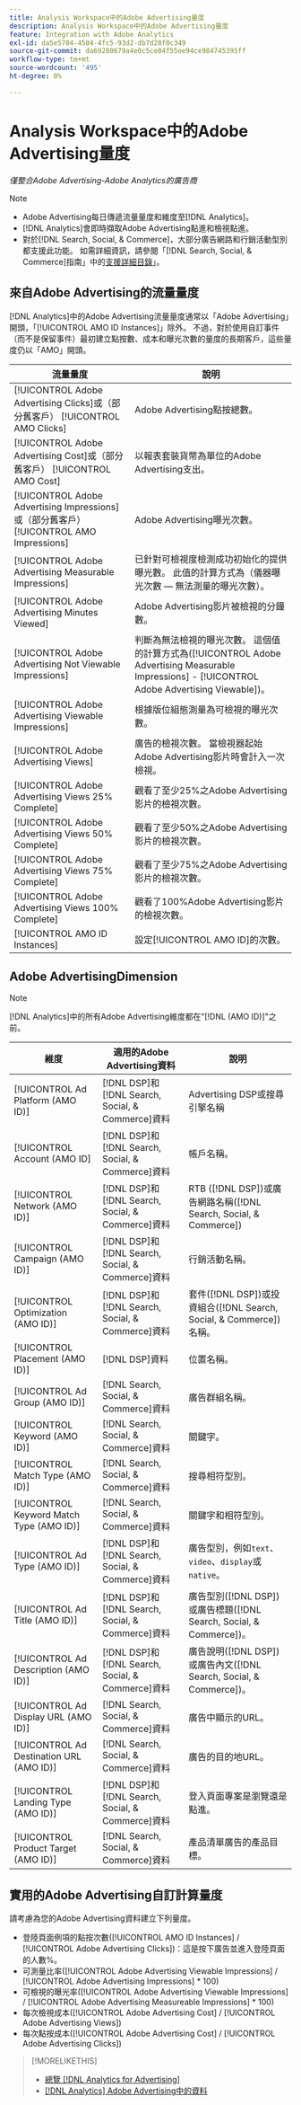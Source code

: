 ```yaml
---
title: Analysis Workspace中的Adobe Advertising量度
description: Analysis Workspace中的Adobe Advertising量度
feature: Integration with Adobe Analytics
exl-id: da5e5704-4504-4fc5-93d2-db7d28f0c349
source-git-commit: da69280679a4e0c5ce04f55ee94ce984745395ff
workflow-type: tm+mt
source-wordcount: '495'
ht-degree: 0%

---
```


# Analysis Workspace中的Adobe Advertising量度

*僅整合Adobe Advertising-Adobe Analytics的廣告商*

>[!NOTE]
>
>* Adobe Advertising每日傳遞流量量度和維度至[!DNL Analytics]。
>* [!DNL Analytics]會即時擷取Adobe Advertising點進和檢視點進。
>* 對於[!DNL Search, Social, & Commerce]，大部分廣告網路和行銷活動型別都支援此功能。 如需詳細資訊，請參閱「[!DNL Search, Social, & Commerce]指南」中的[支援詳細目錄](/help/search-social-commerce/introduction/supported-inventory.md)」。

## 來自Adobe Advertising的流量量度

[!DNL Analytics]中的Adobe Advertising流量量度通常以「Adobe Advertising」開頭，「[!UICONTROL AMO ID Instances]」除外。 不過，對於使用自訂事件（而不是保留事件）最初建立點按數、成本和曝光次數的量度的長期客戶，這些量度仍以「AMO」開頭。

| 流量量度 | 說明 |
| -------------- | ----------- |
| [!UICONTROL Adobe Advertising Clicks]或（部分舊客戶） [!UICONTROL AMO Clicks] | Adobe Advertising點按總數。 |
| [!UICONTROL Adobe Advertising Cost]或（部分舊客戶） [!UICONTROL AMO Cost] | 以報表套裝貨幣為單位的Adobe Advertising支出。 |
| [!UICONTROL Adobe Advertising Impressions]或（部分舊客戶） [!UICONTROL AMO Impressions] | Adobe Advertising曝光次數。 |
| [!UICONTROL Adobe Advertising Measurable Impressions] | 已針對可檢視度檢測成功初始化的提供曝光數。 此值的計算方式為（儀器曝光次數 — 無法測量的曝光次數）。 |
| [!UICONTROL Adobe Advertising Minutes Viewed] | Adobe Advertising影片被檢視的分鐘數。 |
| [!UICONTROL Adobe Advertising Not Viewable Impressions] | 判斷為無法檢視的曝光次數。 這個值的計算方式為([!UICONTROL Adobe Advertising Measurable Impressions] - [!UICONTROL Adobe Advertising Viewable])。 |
| [!UICONTROL Adobe Advertising Viewable Impressions] | 根據版位組態測量為可檢視的曝光次數。 |
| [!UICONTROL Adobe Advertising Views] | 廣告的檢視次數。 當檢視器起始Adobe Advertising影片時會計入一次檢視。 |
| [!UICONTROL Adobe Advertising Views 25% Complete] | 觀看了至少25%之Adobe Advertising影片的檢視次數。 |
| [!UICONTROL Adobe Advertising Views 50% Complete] | 觀看了至少50%之Adobe Advertising影片的檢視次數。 |
| [!UICONTROL Adobe Advertising Views 75% Complete] | 觀看了至少75%之Adobe Advertising影片的檢視次數。 |
| [!UICONTROL Adobe Advertising Views 100% Complete] | 觀看了100%Adobe Advertising影片的檢視次數。 |
| [!UICONTROL AMO ID Instances] | 設定[!UICONTROL AMO ID]的次數。 |

## Adobe AdvertisingDimension

>[!NOTE]
>
>[!DNL Analytics]中的所有Adobe Advertising維度都在&quot;[!DNL (AMO ID)]&quot;之前。

| 維度 | 適用的Adobe Advertising資料 | 說明 |
| ----------- | ---------- | ---------- |
| [!UICONTROL Ad Platform (AMO ID)] | [!DNL DSP]和[!DNL Search, Social, & Commerce]資料 | Advertising DSP或搜尋引擎名稱 |
| [!UICONTROL Account (AMO ID] | [!DNL DSP]和[!DNL Search, Social, & Commerce]資料 | 帳戶名稱。 |
| [!UICONTROL Network (AMO ID)] | [!DNL DSP]和[!DNL Search, Social, & Commerce]資料 | RTB ([!DNL DSP])或廣告網路名稱([!DNL Search, Social, & Commerce]) |
| [!UICONTROL Campaign (AMO ID)] | [!DNL DSP]和[!DNL Search, Social, & Commerce]資料 | 行銷活動名稱。 |
| [!UICONTROL Optimization (AMO ID)] | [!DNL DSP]和[!DNL Search, Social, & Commerce]資料 | 套件([!DNL DSP])或投資組合([!DNL Search, Social, & Commerce])名稱。 |
| [!UICONTROL Placement (AMO ID)] | [!DNL DSP]資料 | 位置名稱。 |
| [!UICONTROL Ad Group (AMO ID)] | [!DNL Search, Social, & Commerce]資料 | 廣告群組名稱。 |
| [!UICONTROL Keyword (AMO ID)] | [!DNL Search, Social, & Commerce]資料 | 關鍵字。 |
| [!UICONTROL Match Type (AMO ID)] | [!DNL Search, Social, & Commerce]資料 | 搜尋相符型別。 |
| [!UICONTROL Keyword Match Type (AMO ID)] | [!DNL Search, Social, & Commerce]資料 | 關鍵字和相符型別。 |
| [!UICONTROL Ad Type (AMO ID)] | [!DNL DSP]和[!DNL Search, Social, & Commerce]資料 | 廣告型別，例如`text`、`video`、`display`或`native`。 |
| [!UICONTROL Ad Title (AMO ID)] | [!DNL DSP]和[!DNL Search, Social, & Commerce]資料 | 廣告型別([!DNL DSP])或廣告標題([!DNL Search, Social, & Commerce])。 |
| [!UICONTROL Ad Description (AMO ID)] | [!DNL DSP]和[!DNL Search, Social, & Commerce]資料 | 廣告說明([!DNL DSP])或廣告內文([!DNL Search, Social, & Commerce])。 |
| [!UICONTROL Ad Display URL (AMO ID)] | [!DNL Search, Social, & Commerce]資料 | 廣告中顯示的URL。 |
| [!UICONTROL Ad Destination URL (AMO ID)] | [!DNL Search, Social, & Commerce]資料 | 廣告的目的地URL。 |
| [!UICONTROL Landing Type (AMO ID)] | [!DNL DSP]和[!DNL Search, Social, & Commerce]資料 | 登入頁面專案是瀏覽還是點進。 |
| [!UICONTROL Product Target (AMO ID)] | [!DNL Search, Social, & Commerce]資料 | 產品清單廣告的產品目標。 |

## 實用的Adobe Advertising自訂計算量度

請考慮為您的Adobe Advertising資料建立下列量度。

* 登陸頁面例項的點按次數([!UICONTROL AMO ID Instances] / [!UICONTROL Adobe Advertising Clicks])：這是按下廣告並進入登陸頁面的人數%。
* 可測量比率([!UICONTROL Adobe Advertising Viewable Impressions] / [!UICONTROL Adobe Advertising Impressions] * 100)
* 可檢視的曝光率([!UICONTROL Adobe Advertising Viewable Impressions] / [!UICONTROL Adobe Advertising Measureable Impressions] * 100)
* 每次檢視成本([!UICONTROL Adobe Advertising Cost] / [!UICONTROL Adobe Advertising Views])
* 每次點按成本([!UICONTROL Adobe Advertising Cost] / [!UICONTROL Adobe Advertising Clicks])

>[!MORELIKETHIS]
>
>* [總覽 [!DNL Analytics for Advertising]](overview.md)
>* [[!DNL Analytics] Adobe Advertising中的資料](/help/integrations/analytics/analytics-data-in-advertising.md)
